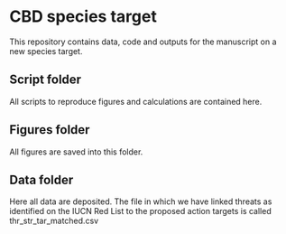 # CBD species target
This repository contains data, code and outputs for the manuscript on a new species target.  

## Script folder

All scripts to reproduce figures and calculations are contained here.  

## Figures folder

All figures are saved into this folder.  

## Data folder

Here all data are deposited. The file in which we have linked threats as identified on the IUCN Red List to the proposed action targets is called thr_str_tar_matched.csv
